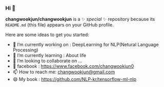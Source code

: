### Hi 👋

**changwookjun/changwookjun** is a ✨ _special_ ✨ repository because its `README.md` (this file) appears on your GitHub profile.

Here are some ideas to get you started:

- 🔭 I’m currently working on : DeepLearning for NLP(Netural Language Processing)
- 🌱 I’m currently learning : About life
- 👯 I’m looking to collaborate on ...
- 💬 facebook : https://www.facebook.com/changwookjun0
- 📫 How to reach me: changwookjun@gmail.com
- 😄 My book : https://github.com/NLP-kr/tensorflow-ml-nlp  
